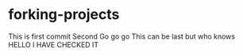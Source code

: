 # forking-projects
This is first commit 
Second 
Go go go
This can be last but who knows
HELLO
I HAVE CHECKED IT
